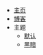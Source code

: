 <!-- _navbar.md -->

* [主页](https://miniwater.github.io/notebook/)
* [博客](https://krjojo.com/)
* 主题
    * [默认]()
    * [黑暗]()
